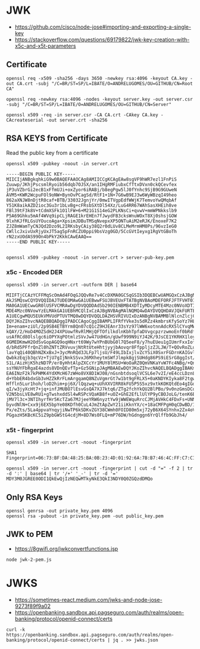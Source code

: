 # JWK
+ https://github.com/cisco/node-jose#importing-and-exporting-a-single-key
+ https://stackoverflow.com/questions/69179822/jwk-key-creation-with-x5c-and-x5t-parameters

## Certificate

```shell
openssl req -x509 -sha256 -days 3650 -newkey rsa:4096 -keyout CA.key -out CA.crt -subj "/C=BR/ST=SP/L=IBATE/O=ANDRELUGOMES/OU=GITHUB/CN=Root CA"

openssl req -newkey rsa:4096 -nodes -keyout server.key -out server.csr -subj "/C=BR/ST=SP/L=IBATE/O=ANDRELUGOMES/OU=GITHUB/CN=Server"

openssl x509 -req -in server.csr -CA CA.crt -CAkey CA.key -CAcreateserial -out server.crt -sha256
```

## RSA KEYS from Certificate

Read the public key from a certificate
```shell
openssl x509 -pubkey -noout -in server.crt
     
-----BEGIN PUBLIC KEY-----
MIICIjANBgkqhkiG9w0BAQEFAAOCAg8AMIICCgKCAgEAw8sgVF9hWR7ezl1FnPiS
Zuuwp/JKhjPscsmlRyoib56dqb7OJSX/an1IHgRMFiubxCfTtxDVxn0ckQCevfex
jP3uVZbrGi2ecB1xFfmUJi+oxZyor6iRABj/b8egPgw5lJ0fYnhc9SjB9G9GUweN
AVM5+KWR2WcpuFOl9oNW+BynOvPCagSd/RtF1+1N+7G6wB9EJ3w6WyWBzqI49heo
862aXNJW8nDjtR0caf+BTB/33032JgnjYr/0mwITVgpEdfWWjK7TemvoYwQMqbAf
Y51K8aikAZD2ioc3Gu3r1bLvBg+cFRsbSXtDl54Xz/LuG4RR67WAhSasXHEih8ve
FBl39tF3k8V+tCdmXSFk1O1lFW+6+M21G1S14eG2PLKNsCi+qvwV+mmWPNkkslb9
P5A69Ghku5mAf4WVq9ipCLjRAGE1krEHEn7fJwydFB3cksWnuWOxT8Xj0shsjGOW
9lxhKJfRLGsUYOucoAga+XpsimJDBuTMSqNvepxXP5ONTuAiM2eRJK/EnoxeF7K2
ZJZ8mWamTyCNJQd2Dzo9L2IRKsbyCAiy38Q2r0dLUv8CLMeMrmHM0Ps/96vzIeG0
CWllcJxivUxRjyUxJT5ag5pFnRCZU0ppi9bsVzg0GD/5CcGVtIeyxg1RgVtGBoTh
rN2zxUOdAS99On4bPkY2KkkCAwEAAQ==
-----END PUBLIC KEY-----


openssl x509 -pubkey -noout -in server.crt > server-pub-key.pem
```

### x5c - Encoded DER

```shell
openssl x509 -in server.crt -outform DER | base64 

MIIFTjCCAzYCFFMqScOmAd4FOqGJQQvRe7v4CcDXMA0GCSqGSIb3DQEBCwUAMGQxCzAJBgNVBAYT
AkJSMQswCQYDVQQIDAJTUDEOMAwGA1UEBwwFSUJBVEUxFTATBgNVBAoMDEFORFJFTFVHT01FUzEP
MA0GA1UECwwGR0lUSFVCMRAwDgYDVQQDDAdSb290IENBMB4XDTIyMDcyMTE4Mzc0NVoXDTIyMDgy
MDE4Mzc0NVowYzELMAkGA1UEBhMCQlIxCzAJBgNVBAgMAlNQMQ4wDAYDVQQHDAVJQkFURTEVMBMG
A1UECgwMQU5EUkVMVUdPTUVTMQ8wDQYDVQQLDAZHSVRIVUIxDzANBgNVBAMMBlNlcnZlcjCCAiIw
DQYJKoZIhvcNAQEBBQADggIPADCCAgoCggIBAMPLIFRfYVke3s5dRZz4kmbrsKfySoYz7HLJpUcq
Im+enam+ziUl/2p9SB4ETBYrm8Qn07cQ1cZ9HJEAnr33sYz97lWW6xotnnAdcRX5lCYvqMWcqK+o
kQAY/2/HoD4MOZSdH2J4XPUowfRvRlMHjQFTOfilkdlnKbhTpfaDVvgcpzrzwmoEnf0bRdftTfux
usAfRCd8Olslgc6iOPYXqPOtmlzSVvJw47UdHGn/gUwf999N9iYJ42K/9JsCE1YKRHX1loyu03pr
6GMEDKmwH2OdSvGopAGQ9oqHNxrt69Wy7wYPnBUbG0l7Q5eeF8/y7huEUeu1gIUmrFxxIofL3hQZ
d/bRd5PFfrQnZl0hZNTtZRVvuvjNtRtUteHhtjyyjbAovqr8FfppljzZJLJW/T+QOvRoZLuZgH+F
lavYqQi40QBhNZKxBxJ+3ycMnRQd3JLFp7ljsU/F49LIbIxjlvZcYSiX0SxrFGDrnKAIGvl6bIpi
QwbkzEqjb3qcVz+TjU7gIjNnkSSvxJ6MXheytmSWfJlmpk8gjSUHdg86PS9iESrG8ggIst/ENq9H
S1L/AizHjK5hzND7P/er8yHhtAlpZXCcYr1MUY8lMSU+WoOaRZ0QmVNKaYvW7Fc4NBg/+QnBlbSH
ssYNUYFbRgaE4azds8VDnQEvfTp+Gz5GNipJAgMBAAEwDQYJKoZIhvcNAQELBQADggIBAKmGAT2/
EA6INzF2k7kPHMK4YdXMcH67zWHo8VX8D1WJ08/nGsnbtdsoqlVCSL6e7v2I/eE4ccLDznLwTIhL
d+YbbER4bdxGb3vHZZkRrFLmArgqamQ8NZuVgmrGt7w1bt9gFRLX5+0aKNDYKIyka8F2tgwG8KVk
Hffln5Lur1hoh/loD2him+pj6X/lQqzwq+uUhXXVIRR8kFU5P5S5xz9xtkKOKQtdEo4gIGdBN8b8
qI/w3jyXcHt7+jq+infJMUBO7lEsvGsQA7XJ7ktq6/ZTg2fchYkQU2BlPBo/9v0nzGmsDCq3QG0L
V2N5bsLVE8wRU1+gTwshxddSl4wRSPcVQaKB8f+uOZ+GhE2EfLlUlYP9yCBOJoLG/tenK6BOHX2z
jMV7l3c+3NTIhyrfHr5KcTZa67MJjeeYRW6nyztYw9jWWEWquRrcCJMjAVHkC4FDxFs+UNNx5MkX
byvdNlN+Cxx9j6EX5bpYe08KDfh0CuL4JmZtApZwY21iiKknYX/c+18aCMFPgH0qCDwBD/1hGLX8
Px/eZts/5La4ppvaYnqyjiNwTP6kSDKvZGY38CWmh0FOID80m5xj72yB6X64SYnhx2Zx4oVafdTX
PGgazH5KBcKC5iZ9pbGWStG4cdjM+8D7Ws0FLQ+mP76DW/hGdnggn6YrQlffb9GbJh4/

```

### x5t - fingerprint

```shell
openssl x509 -in server.crt -noout -fingerprint

SHA1 Fingerprint=06:73:BF:DA:48:25:BA:0B:23:4D:01:92:6A:7B:B7:46:4C:FF:C7:C1

openssl x509 -in server.crt -noout -fingerprint | cut -d "=" -f 2 | tr -d ':' | base64 | tr '/+' '_-' | tr -d '='
MDY3M0JGREE0ODI1QkEwQjIzNEQwMTkyNkE3QkI3NDY0Q0ZGQzdDMQo
```

## Only RSA Keys

```shell
openssl genrsa -out private_key.pem 4096
openssl rsa -pubout -in private_key.pem -out public_key.pem
```

## JWK to PEM
+ https://8gwifi.org/jwkconvertfunctions.jsp

```shell
node jwk-2-pem.js
```

# JWKS
+ https://sometimes-react.medium.com/jwks-and-node-jose-9273f89f9a02
+ https://openbanking.sandbox.api.pagseguro.com/auth/realms/open-banking/protocol/openid-connect/certs


```shell
curl -k https://openbanking.sandbox.api.pagseguro.com/auth/realms/open-banking/protocol/openid-connect/certs | jq . >> jwks.json
```